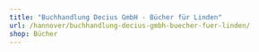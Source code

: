 ```yaml
---
title: "Buchhandlung Decius GmbH - Bücher für Linden"
url: /hannover/buchhandlung-decius-gmbh-buecher-fuer-linden/
shop: Bücher
---
```

